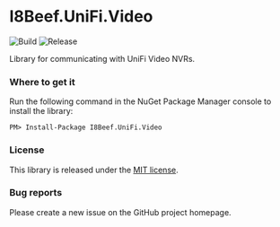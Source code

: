 # I8Beef.UniFi.Video

![Build](https://github.com/i8beef/I8Beef.UniFi.Video/actions/workflows/build.yml/badge.svg?branch=master)
![Release](https://github.com/i8beef/I8Beef.UniFi.Video/actions/workflows/release.yml/badge.svg)

Library for communicating with UniFi Video NVRs.

### Where to get it

Run the following command in the NuGet Package Manager console to install the library:

    PM> Install-Package I8Beef.UniFi.Video

### License

This library is released under the [MIT license](https://github.com/i8beef/I8Beef.UniFi.Video/blob/master/LICENSE).

### Bug reports

Please create a new issue on the GitHub project homepage.